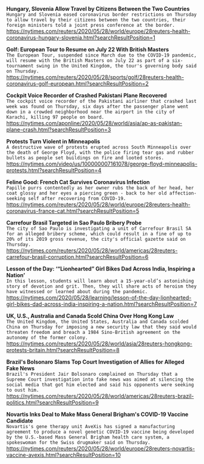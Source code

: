 **Hungary, Slovenia Allow Travel by Citizens Between the Two Countries**\
`Hungary and Slovenia eased coronavirus border restrictions on Thursday to allow travel by their citizens between the two countries, their foreign ministers told a joint press conference at the border.`\
https://nytimes.com/reuters/2020/05/28/world/europe/28reuters-health-coronavirus-hungary-slovenia.html?searchResultPosition=1

**Golf: European Tour to Resume on July 22 With British Masters**\
`The European Tour, suspended since March due to the COVID-19 pandemic, will resume with the British Masters on July 22 as part of a six-tournament swing in the United Kingdom, the tour's governing body said on Thursday.`\
https://nytimes.com/reuters/2020/05/28/sports/golf/28reuters-health-coronavirus-golf-european.html?searchResultPosition=2

**Cockpit Voice Recorder of Crashed Pakistani Plane Recovered**\
`The cockpit voice recorder of the Pakistani airliner that crashed last week was found on Thursday, six days after the passenger plane went down in a crowded neighborhood near the airport in the city of Karachi, killing 97 people on board. `\
https://nytimes.com/aponline/2020/05/28/world/asia/ap-as-pakistan-plane-crash.html?searchResultPosition=3

**Protests Turn Violent in Minneapolis**\
`A destructive wave of protests erupted across South Minneapolis over the death of George Floyd, with the police firing tear gas and rubber bullets as people set buildings on fire and looted stores.`\
https://nytimes.com/video/us/100000007161078/george-floyd-minneapolis-protests.html?searchResultPosition=4

**Feline Good: French Cat Survives Coronavirus Infection**\
`Papille purrs contentedly as her owner rubs the back of her head, her coat glossy and her eyes a piercing green - back to her old affection-seeking self after recovering from COVID-19.`\
https://nytimes.com/reuters/2020/05/28/world/europe/28reuters-health-coronavirus-france-cat.html?searchResultPosition=5

**Carrefour Brasil Targeted in Sao Paulo Bribery Probe**\
`The city of Sao Paulo is investigating a unit of Carrefour Brasil SA for an alleged bribery scheme, which could result in a fine of up to 20% of its 2019 gross revenue, the city's official gazette said on Thursday.`\
https://nytimes.com/reuters/2020/05/28/world/americas/28reuters-carrefour-brasil-corruption.html?searchResultPosition=6

**Lesson of the Day: ‘“Lionhearted” Girl Bikes Dad Across India, Inspiring a Nation’**\
`In this lesson, students will learn about a 15-year-old’s astonishing story of devotion and grit. Then, they will share acts of heroism they have witnessed or learned about during the pandemic.`\
https://nytimes.com/2020/05/28/learning/lesson-of-the-day-lionhearted-girl-bikes-dad-across-india-inspiring-a-nation.html?searchResultPosition=7

**UK, U.S., Australia and Canada Scold China Over Hong Kong Law**\
`The United Kingdom, the United States, Australia and Canada scolded China on Thursday for imposing a new security law that they said would threaten freedom and breach a 1984 Sino-British agreement on the autonomy of the former colony.`\
https://nytimes.com/reuters/2020/05/28/world/asia/28reuters-hongkong-protests-britain.html?searchResultPosition=8

**Brazil's Bolsonaro Slams Top Court Investigation of Allies for Alleged Fake News**\
`Brazil's President Jair Bolsonaro complained on Thursday that a Supreme Court investigation into fake news was aimed at silencing the social media that got him elected and said his opponents were seeking to oust him.`\
https://nytimes.com/reuters/2020/05/28/world/americas/28reuters-brazil-politics.html?searchResultPosition=9

**Novartis Inks Deal to Make Mass General Brigham's COVID-19 Vaccine Candidate**\
`Novartis's gene therapy unit AveXis has signed a manufacturing agreement to produce a novel genetic COVID-19 vaccine being developed by the U.S.-based Mass General Brigham health care system, a spokeswoman for the Swiss drugmaker said on Thursday.`\
https://nytimes.com/reuters/2020/05/28/world/europe/28reuters-novartis-vaccine-avexis.html?searchResultPosition=10

